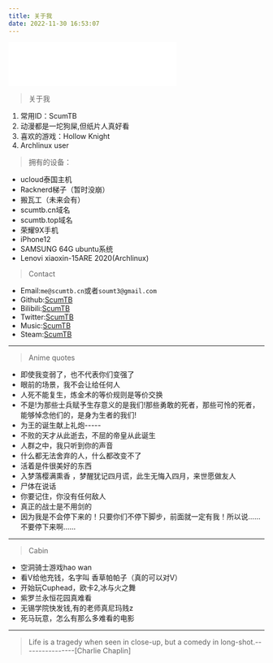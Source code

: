 ```yaml
---
title: 关于我
date: 2022-11-30 16:53:07
---
```

<iframe frameborder="no" border="0" marginwidth="0" marginheight="0" width=330 height=86 src="//music.163.com/outchain/player?type=2&id=503297720&auto=1&height=66"></iframe>

> 关于我

1. 常用ID：ScumTB 
2. 动漫都是一坨狗屎,但纸片人真好看
3. 喜欢的游戏：Hollow Knight
4. Archlinux user

>  拥有的设备：

* ucloud泰国主机
* Racknerd梯子（暂时没崩）
* 搬瓦工（未来会有）
* scumtb.cn域名
* scumtb.top域名
* 荣耀9X手机
* iPhone12
* SAMSUNG 64G ubuntu系统
* Lenovi xiaoxin-15ARE 2020(Archlinux)


> Contact

* Email:`me@scumtb.cn`或者`soumt3@gmail.com`
* Github:[ScumTB](https://github.com/ScumTB)
* Bilibili:[ScumTB](https://space.bilibili.com/639433048)
* Twitter:[ScumTB](https://twitter.com/Scum33299664)
* Music:[ScumTB](https://music.163.com/#/user/home?id=7800557453)
* Steam:[ScumTB](https://steamcommunity.com/id/ScumTB)

***
> Anime quotes 

* 即使我变弱了，也不代表你们变强了
* 眼前的场景，我不会让给任何人
* 人死不能复生，炼金术的等价规则是等价交换
* 不是!为那些士兵赋予生存意义的是我们!那些勇敢的死者，那些可怜的死者，能够悼念他们的，是身为生者的我们!
* 为王的诞生献上礼炮-----
* 不败的天才从此逝去，不屈的帝皇从此诞生
* 人群之中，我只听到你的声音
* 什么都无法舍弃的人，什么都改变不了
* 活着是件很美好的东西
* 入梦落樱满熏香 ，梦醒犹记四月谎，此生无悔入四月，来世愿做友人
* 尸体在说话
* 你要记住，你没有任何敌人
* 真正的战士是不用剑的 
* 因为我是不会停下来的！只要你们不停下脚步，前面就一定有我！所以说……不要停下来啊……


*** 

> Cabin  
* 空洞骑士游戏hao wan
* 看V给他充钱，名字叫 香草帕帕子（真的可以对V）
* 开始玩Cuphead，欧卡2,冰与火之舞
* 紫罗兰永恒花园真难看
* 无锡学院快发钱,有的老师真尼玛贱z
* 死马玩意，怎么有那么多难看的电影

***



> Life is a tragedy when seen in close-up, but a comedy in long-shot.----------------[Charlie Chaplin]
